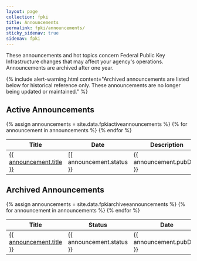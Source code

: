```yaml
---
layout: page
collection: fpki
title: Announcements
permalink: fpki/announcements/
sticky_sidenav: true
sidenav: fpki
---
```


These announcements and hot topics concern Federal Public Key Infrastructure changes that may affect your agency's operations. Announcements are archived after one year.

{% include alert-warning.html content="Archived announcements are listed below for historical reference only. These announcements are no longer being updated or maintained." %}

## Active Announcements

<table class="usa-table--borderless playbooks-table">
  <thead class="usa-sr-only">
    <tr>
      <th id="playbooks-table-heading-title" scope="col">Title</th>
      <th id="playbooks-table-heading-date" scope="col">Date</th>
      <th id="playbooks-table-heading-description" scope="col">Description</th>
    </tr>
  </thead>
  <tbody>
    {% assign announcements = site.data.fpkiactiveannouncements %}
    {% for announcement in announcements %}
        <tr class="playbooks-table-row">
          <td><a href="{{ announcement.url }}">{{ announcement.title }}</a></td>
          <td>[[ announcement.status }}</td>
          <td>{{ announcement.pubDate }}</td>
          <td>{{ announcement.description }}</td>
        </tr>
    {% endfor %}
  </tbody>
</table>

## Archived Announcements

<table class="usa-table--borderless announcement-table">
  <thead class="usa-sr-only">
    <tr>
      <th id="announcement-table-heading-title" scope="col">Title</th>
      <th id="announcement-table-heading-status" scope="col">Status</th>
      <th id="announcement-table-heading-date" scope="col">Date</th>
      <th id="announcement-table-heading-description" scope="col">Description</th>
    </tr>
  </thead>
  <tbody>
    {% assign announcements = site.data.fpkiarchiveeannouncements %}
    {% for announcement in announcements %}
        <tr class="announcement-table-row">
          <td><a href="{{ announcement.url | relative_url }}">{{ announcement.title }}</a></td>
          <td>{{ announcement.status }}</td>
          <td>{{ announcement.pubDate }}</td>
          <td>{{ announcement.description }}</td>
        </tr>
    {% endfor %}
  </tbody>
</table>